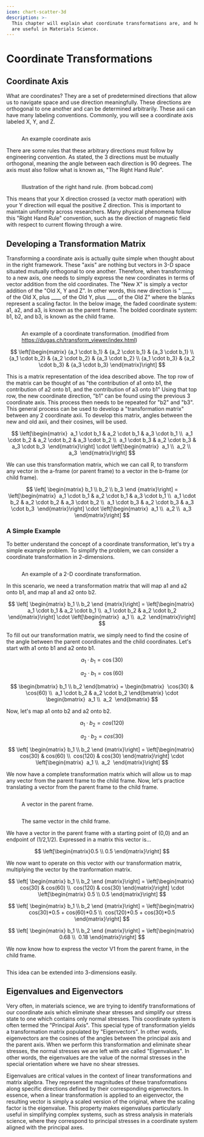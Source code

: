 ```yaml
---
icon: chart-scatter-3d
description: >-
  This chapter will explain what coordinate transformations are, and how they
  are useful in Materials Science.
---
```


# Coordinate Transformations

## Coordinate Axis

What are coordinates? They are a set of predetermined directions that allow us to navigate space and use direction meaningfully. These directions are orthogonal to one another and can be determined arbitrarily. These axii can have many labeling conventions. Commonly, you will see a coordinate axis labeled X, Y, and Z.&#x20;

<figure><img src="https://d138zd1ktt9iqe.cloudfront.net/media/seo_landing_files/sagar-a-cartesian-coordinate-07-1604485189.png" alt=""><figcaption><p>An example coordinate axis</p></figcaption></figure>

There are some rules that these arbitrary directions must follow by engineering convention. As stated, the 3 directions must be mutually orthogonal, meaning the angle between each direction is 90 degrees. The axis must also follow what is known as, "The Right Hand Rule".&#x20;

<figure><img src="https://bobcad.com/wp-content/uploads/2019/05/image-1-right-hand-rule.png" alt=""><figcaption><p>Illustration of the right hand rule. (from bobcad.com)</p></figcaption></figure>

This means that your X direction crossed (a vector math operation) with your Y direction will equal the positive Z direction. This is important to maintain uniformity across researchers. Many physical phenomena follow this "Right Hand Rule" convention, such as the direction of magnetic field with respect to current flowing through a wire.&#x20;

## Developing a Transformation Matrix

Transforming a coordinate axis is actually quite simple when thought about in the right framework. These "axis" are nothing but vectors in 3-D space situated mutually orthogonal to one another. Therefore, when transforming to a new axis, one needs to simply express the new coordinates in terms of vector addition from the old coordinates. The "New X" is simply a vector addition of the "Old X, Y and Z". In other words, this new direction is " \_\_\_\_ of the Old X, plus \_\_\_\_ of the Old Y, plus \_\_\_\_ of the Old Z" where the blanks represent a scaling factor. In the below image, the faded coordinate system: a1, a2, and a3, is known as the parent frame. The bolded coordinate system: b1, b2, and b3, is known as the child frame.

<figure><img src=".gitbook/assets/image (1).png" alt=""><figcaption><p>An example of a coordinate transformation. (modified from <a href="https://dugas.ch/transform_viewer/index.html">https://dugas.ch/transform_viewer/index.html</a>)</p></figcaption></figure>

$$
\left[\begin{matrix} {a_1 \cdot b_1} & {a_2 \cdot b_1} & {a_3 \cdot b_1} \\ {a_1 \cdot b_2} & {a_2 \cdot b_2} & {a_3 \cdot b_2} \\ {a_1 \cdot b_3} & {a_2 \cdot b_3} & {a_3 \cdot b_3} \end{matrix}\right]
$$

This is a matrix representation of the idea described above. The top row of the matrix can be thought of as "the contribution of a1 onto b1, the contribution of a2 onto b1, and the contribution of a3 onto b1" Using that top row, the new coordinate direction, "b1" can be found using the previous 3 coordinate axis. This process then needs to be repeated for "b2" and "b3". This general process can be used to develop a "transformation matrix" between any 2 coordinate axii. To develop this matrix, angles between the new and old axii, and their cosines, will be used.&#x20;

$$
\left[\begin{matrix} 
a_1 \cdot b_1 & a_2 \cdot b_1 & a_3 \cdot b_1 \\ 
a_1 \cdot b_2 & a_2 \cdot b_2 & a_3 \cdot b_2 \\ 
a_1 \cdot b_3 & a_2 \cdot b_3 & a_3 \cdot b_3 
\end{matrix}\right]
\cdot
\left[\begin{matrix} 
a_1 \\ 
a_2 \\ 
a_3 
\end{matrix}\right]
$$



We can use this transformation matrix, which we can call R, to transform any vector in the a-frame (or parent frame) to a vector in the b-frame (or child frame).

$$
\left[ \begin{matrix} b_1 \\ b_2 \\ b_3 \end {matrix}\right] = \left[\begin{matrix} 
a_1 \cdot b_1 & a_2 \cdot b_1 & a_3 \cdot b_1 \\ 
a_1 \cdot b_2 & a_2 \cdot b_2 & a_3 \cdot b_2 \\ 
a_1 \cdot b_3 & a_2 \cdot b_3 & a_3 \cdot b_3 
\end{matrix}\right]
\cdot
\left[\begin{matrix} 
a_1 \\ 
a_2 \\ 
a_3 
\end{matrix}\right]
$$

### A Simple Example

To better understand the concept of a coordinate transformation, let's try a simple example problem. To simplify the problem, we can consider a coordinate transformation in 2-dimensions.&#x20;

<figure><img src=".gitbook/assets/image (2).png" alt=""><figcaption><p>An example of a 2-D coordinate transformation.</p></figcaption></figure>

In this scenario, we need a transformation matrix that will map a1 and a2 onto b1, and map a1 and a2 onto b2.&#x20;

$$
\left[ \begin{matrix} b_1 \\ b_2 \end {matrix}\right] = \left[\begin{matrix} 
a_1 \cdot b_1 & a_2 \cdot b_1 \\ 
a_1 \cdot b_2 & a_2 \cdot b_2 \end{matrix}\right]
\cdot
\left[\begin{matrix} 
a_1 \\ 
a_2 
\end{matrix}\right]
$$

To fill out our transformation matrix, we simply need to find the cosine of the angle between the parent coordinates and the child coordinates. Let's start with a1 onto b1 and a2 onto b1.

$$
a_1 \cdot b_1 = \cos(30)
$$

$$
a_2 \cdot b_1 = \cos(60)
$$



$$
\begin{bmatrix} b_1 \\ b_2 \end{bmatrix} = \begin{bmatrix} 
\cos(30) & \cos(60) \\ 
a_1 \cdot b_2 & a_2 \cdot b_2 \end{bmatrix}
\cdot
\begin{bmatrix} 
a_1 \\ 
a_2 
\end{bmatrix}
$$

Now, let's map a1 onto b2 and a2 onto b2.

$$
a_1 \cdot b_2 = cos(120)
$$

$$
a_2 \cdot b_2 = cos(30)
$$

$$
\left[ \begin{matrix} b_1 \\ b_2 \end {matrix}\right] = \left[\begin{matrix} 
cos(30) & cos(60) \\ 
cos(120) & cos(30) \end{matrix}\right]
\cdot
\left[\begin{matrix} 
a_1 \\ 
a_2 
\end{matrix}\right]
$$

We now have a complete transformation matrix which will allow us to map any vector from the parent frame to the child frame. Now, let's practice translating a vector from the parent frame to the child frame.

<figure><img src=".gitbook/assets/image (6).png" alt=""><figcaption><p>A vector in the parent frame.</p></figcaption></figure>

<figure><img src=".gitbook/assets/image (4).png" alt=""><figcaption><p>The same vector in the child frame.</p></figcaption></figure>

We have a vector in the parent frame with a starting point of (0,0) and an endpoint of (1/2,1/2). Expressed in a matrix this vector is...

$$
\left[\begin{matrix}0.5 \\ 0.5 \end{matrix}\right]
$$

We now want to operate on this vector with our transformation matrix, multiplying the vector by the tranformation matrix.

$$
\left[ \begin{matrix} b_1 \\ b_2 \end {matrix}\right] = \left[\begin{matrix} 
cos(30) & cos(60) \\ 
cos(120) & cos(30) \end{matrix}\right]
\cdot
\left[\begin{matrix} 0.5 \\ 0.5 \end{matrix}\right]
$$

$$
\left[ \begin{matrix} b_1 \\ b_2 \end {matrix}\right] = \left[\begin{matrix} 
cos(30)*0.5 + cos(60)*0.5 \\ 
cos(120)*0.5 + cos(30)*0.5 \end{matrix}\right]
$$

$$
\left[ \begin{matrix} b_1 \\ b_2 \end {matrix}\right] = \left[\begin{matrix} 
0.68 \\ 
0.18 \end{matrix}\right]
$$

We now know how to express the vector V1 from the parent frame, in the child frame.

<figure><img src=".gitbook/assets/image (5).png" alt=""><figcaption></figcaption></figure>

This idea can be extended into 3-dimensions easily.





## Eigenvalues and Eigenvectors

Very often, in materials science, we are trying to identify transformations of our coordinate axis which eliminate shear stresses and simplify our stress state to one which contains only normal stresses. This coordinate system is often termed the "Principal Axis". This special type of transformation yields a transformation matrix populated by "Eigenvectors". In other words, eigenvectors are the cosines of the angles between the principal axis and the parent axis. When we perform this transformation and eliminate shear stresses, the normal stresses we are left with are called "Eigenvalues". In other words, the eigenvalues are the value of the normal stresses in the special orientation where we have no shear stresses.&#x20;

Eigenvalues are critical values in the context of linear transformations and matrix algebra. They represent the magnitudes of these transformations along specific directions defined by their corresponding eigenvectors. In essence, when a linear transformation is applied to an eigenvector, the resulting vector is simply a scaled version of the original, where the scaling factor is the eigenvalue. This property makes eigenvalues particularly useful in simplifying complex systems, such as stress analysis in materials science, where they correspond to principal stresses in a coordinate system aligned with the principal axes.


